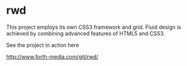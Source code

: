# rwd
This project employs its own CSS3 framework and grid. Fluid design is achieved by combining advanced features of HTML5 and CSS3.

See the project in action here

http://www.forth-media.com/git/rwd/
